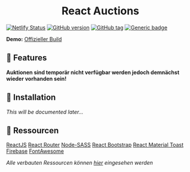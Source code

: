 <h1 align="center">React Auctions</h1>

[![Netlify Status](https://api.netlify.com/api/v1/badges/d7b70329-664b-46ab-b0c0-01db0ac55356/deploy-status)](https://app.netlify.com/sites/serene-albattani-49ebba/deploys) [![GitHub version](https://badge.fury.io/gh/tklein1801%2FReact-Auctions.svg)](https://github.com/Naereen/React-Auctions/releases) [![GitHub tag](https://img.shields.io/github/tag/tklein1801/react-auctions.svg)](https://GitHub.com/tklein1801/React-Auctions/tags/) [![Generic badge](https://img.shields.io/badge/Changelogs-Changelog.md-green.svg)](./CHANGELOG.md)

**Demo:** [Offizieller Build](https://auktionen.dulliag.de/)

## :rocket: Features

**Auktionen sind temporär nicht verfügbar werden jedoch demnächst wieder vorhanden sein!**

## :wrench: Installation

_This will be documented later..._

## :link: Ressourcen

[ReactJS](https://discord.com/developers/docs/intro)
[React Router](https://reactrouter.com/)
[Node-SASS](https://www.npmjs.com/package/node-sass)
[React Bootstrap](https://react-bootstrap.netlify.app/)
[React Material Toast](https://www.npmjs.com/package/react-material-toast)
[Firebase](https://firebase.google.com/)
[FontAwesome](https://fontawesome.com/)

_Alle verbauten Ressourcen können [hier](./package.json#L5) eingesehen werden_
